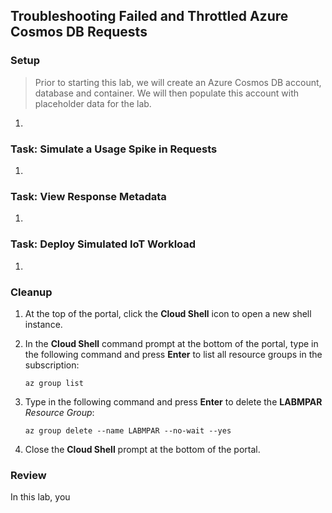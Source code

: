 ## Troubleshooting Failed and Throttled Azure Cosmos DB Requests 



### Setup

> Prior to starting this lab, we will create an Azure Cosmos DB account, database and container. We will then populate this account with placeholder data for the lab.

1. 

### Task: Simulate a Usage Spike in Requests

1.

### Task: View Response Metadata

1.

### Task: Deploy Simulated IoT Workload

1.

### Cleanup

1. At the top of the portal, click the **Cloud Shell** icon to open a new shell instance.

1. In the **Cloud Shell** command prompt at the bottom of the portal, type in the following command and press **Enter** to list all resource groups in the subscription:

    ```
    az group list
    ```

1. Type in the following command and press **Enter** to delete the **LABMPAR** *Resource Group*:

    ```
    az group delete --name LABMPAR --no-wait --yes
    ```

1. Close the **Cloud Shell** prompt at the bottom of the portal.

### Review

In this lab, you